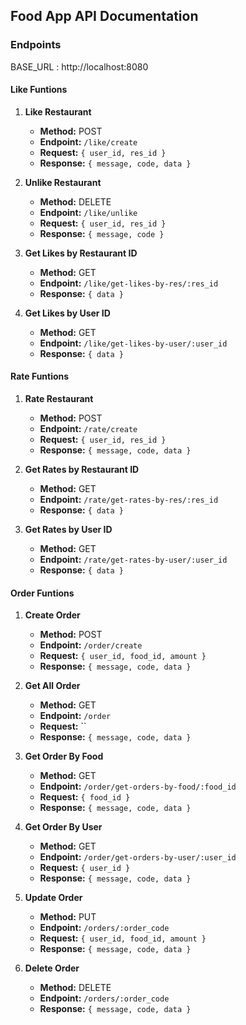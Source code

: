## Food App API Documentation

### Endpoints
BASE_URL : http://localhost:8080

#### Like Funtions
  1. **Like Restaurant** 
     - **Method:** POST
     - **Endpoint:** `/like/create`
     - **Request:** `{ user_id, res_id }`
     - **Response:** `{ message, code, data }`

  2. **Unlike Restaurant**
     - **Method:** DELETE
     - **Endpoint:** `/like/unlike`
     - **Request:** `{ user_id, res_id }`
     - **Response:** `{ message, code }`

  3. **Get Likes by Restaurant ID**
     - **Method:** GET
     - **Endpoint:** `/like/get-likes-by-res/:res_id`
     - **Response:** `{ data }`
     
  4. **Get Likes by User ID**
     - **Method:** GET
     - **Endpoint:** `/like/get-likes-by-user/:user_id`
     - **Response:** `{ data }`

#### Rate Funtions
  1. **Rate Restaurant** 
     - **Method:** POST
     - **Endpoint:** `/rate/create`
     - **Request:** `{ user_id, res_id }`
     - **Response:** `{ message, code, data }`

  2. **Get Rates by Restaurant ID**
     - **Method:** GET
     - **Endpoint:** `/rate/get-rates-by-res/:res_id`
     - **Response:** `{ data }`
       
  3. **Get Rates by User ID**
     - **Method:** GET
     - **Endpoint:** `/rate/get-rates-by-user/:user_id`
     - **Response:** `{ data }`

#### Order Funtions
  1. **Create Order** 
     - **Method:** POST
     - **Endpoint:** `/order/create`
     - **Request:** `{ user_id, food_id, amount }`
     - **Response:** `{ message, code, data }`
    
  2. **Get All Order** 
     - **Method:** GET
     - **Endpoint:** `/order`
     - **Request:** ``
     - **Response:** `{ message, code, data }`

  2. **Get Order By Food** 
     - **Method:** GET
     - **Endpoint:** `/order/get-orders-by-food/:food_id`
     - **Request:** `{ food_id }`
     - **Response:** `{ message, code, data }`

  3. **Get Order By User** 
     - **Method:** GET
     - **Endpoint:** `/order/get-orders-by-user/:user_id`
     - **Request:** `{ user_id }`
     - **Response:** `{ message, code, data }`

  3. **Update Order**
     - **Method:** PUT
     - **Endpoint:** `/orders/:order_code`
     - **Request:** `{ user_id, food_id, amount }`
     - **Response:** `{ message, code, data }`
  
  4. **Delete Order**
     - **Method:** DELETE
     - **Endpoint:** `/orders/:order_code`
     - **Response:** `{ message, code, data }`
